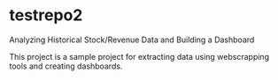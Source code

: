 # testrepo2
Analyzing Historical Stock/Revenue Data and Building a Dashboard

This project is a sample project for extracting data using webscrapping tools and creating dashboards.
